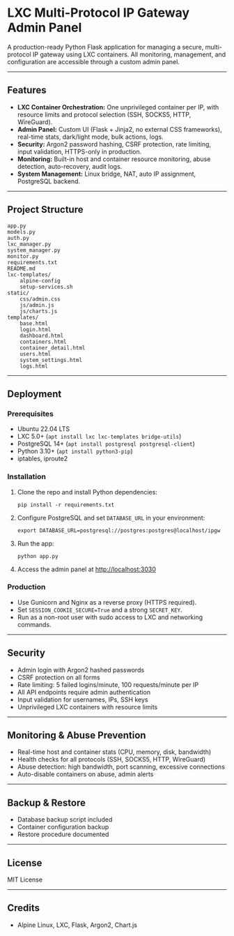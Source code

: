 # LXC Multi-Protocol IP Gateway Admin Panel

A production-ready Python Flask application for managing a secure, multi-protocol IP gateway using LXC containers. All monitoring, management, and configuration are accessible through a custom admin panel.

---

## Features

- **LXC Container Orchestration:** One unprivileged container per IP, with resource limits and protocol selection (SSH, SOCKS5, HTTP, WireGuard).
- **Admin Panel:** Custom UI (Flask + Jinja2, no external CSS frameworks), real-time stats, dark/light mode, bulk actions, logs.
- **Security:** Argon2 password hashing, CSRF protection, rate limiting, input validation, HTTPS-only in production.
- **Monitoring:** Built-in host and container resource monitoring, abuse detection, auto-recovery, audit logs.
- **System Management:** Linux bridge, NAT, auto IP assignment, PostgreSQL backend.

---

## Project Structure

```
app.py
models.py
auth.py
lxc_manager.py
system_manager.py
monitor.py
requirements.txt
README.md
lxc-templates/
    alpine-config
    setup-services.sh
static/
    css/admin.css
    js/admin.js
    js/charts.js
templates/
    base.html
    login.html
    dashboard.html
    containers.html
    container_detail.html
    users.html
    system_settings.html
    logs.html
```

---

## Deployment

### Prerequisites

- Ubuntu 22.04 LTS
- LXC 5.0+ (`apt install lxc lxc-templates bridge-utils`)
- PostgreSQL 14+ (`apt install postgresql postgresql-client`)
- Python 3.10+ (`apt install python3-pip`)
- iptables, iproute2

### Installation

1. Clone the repo and install Python dependencies:
    ```
    pip install -r requirements.txt
    ```
2. Configure PostgreSQL and set `DATABASE_URL` in your environment:
    ```
    export DATABASE_URL=postgresql://postgres:postgres@localhost/ipgw
    ```
3. Run the app:
    ```
    python app.py
    ```
4. Access the admin panel at [http://localhost:3030](http://localhost:3030)

### Production

- Use Gunicorn and Nginx as a reverse proxy (HTTPS required).
- Set `SESSION_COOKIE_SECURE=True` and a strong `SECRET_KEY`.
- Run as a non-root user with sudo access to LXC and networking commands.

---

## Security

- Admin login with Argon2 hashed passwords
- CSRF protection on all forms
- Rate limiting: 5 failed logins/minute, 100 requests/minute per IP
- All API endpoints require admin authentication
- Input validation for usernames, IPs, SSH keys
- Unprivileged LXC containers with resource limits

---

## Monitoring & Abuse Prevention

- Real-time host and container stats (CPU, memory, disk, bandwidth)
- Health checks for all protocols (SSH, SOCKS5, HTTP, WireGuard)
- Abuse detection: high bandwidth, port scanning, excessive connections
- Auto-disable containers on abuse, admin alerts

---

## Backup & Restore

- Database backup script included
- Container configuration backup
- Restore procedure documented

---

## License

MIT License

---

## Credits

- Alpine Linux, LXC, Flask, Argon2, Chart.js
